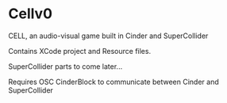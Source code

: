 Cellv0
======

CELL, an audio-visual game built in Cinder and SuperCollider

Contains XCode project and Resource files.

SuperCollider parts to come later...


Requires OSC CinderBlock to communicate between Cinder and SuperCollider

